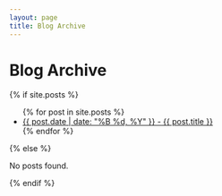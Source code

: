 ```yaml
---
layout: page
title: Blog Archive
---
```


<h1>Blog Archive</h1>

{% if site.posts %}
  <ul>
    {% for post in site.posts %}
      <li><a href="{{ post.url }}">{{ post.date | date: "%B %d, %Y" }} - {{ post.title }}</a></li>
    {% endfor %}
  </ul>
{% else %}
  <p>No posts found.</p>
{% endif %}
